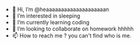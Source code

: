 - 👋 Hi, I’m @heaaaaaaaaaaaaaaaaaaaan
- 👀 I’m interested in sleeping
- 🌱 I’m currently learning coding
- 💞️ I’m looking to collaborate on homework hhhhh
- 📫 How to reach me ? you can't find who is me.

<!---
heaaaaaaaaaaaaaaaaaaaan/heaaaaaaaaaaaaaaaaaaaan is a ✨ special ✨ repository because its `README.md` (this file) appears on your GitHub profile.
You can click the Preview link to take a look at your changes.
--->
